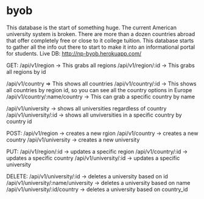 # byob
This database is the start of something huge. The current American university system is broken. There are more than a dozen countries abroad that offer completely free or close to it college tuition. This database starts to gather all the info out there to start to make it into an informational portal for students.
Live DB: http://np-byob.herokuapp.com/

GET:
/api/v1/region -> This grabs all regions
/api/v1/region/:id -> This grabs all regions by id

/api/v1/country => This shows all countries
/api/v1/country/:id -> This shows all countries by region id, so you can see all the country options in Europe
/api/v1/country/:name/country -> This can grab a specific country by name

/api/v1/university -> shows all universities regardless of country
/api/v1/university/:id -> shows all unviversities in a specific country by country id

POST: 
/api/v1/region -> creates a new rgion
/api/v1/country -> creates a new country
/api/v1/university -> creates a new university

PUT: 
/api/v1/region/:id -> updates a specific region
/api/v1/country/:id -> updates a specific country
/api/v1/university/:id -> updates a specific university

DELETE:
/api/v1/university/:id -> deletes a university based on id
/api/v1/university/:name/university -> deletes a university based on name
/api/v1/university/:id/country -> deletes a university based on country_id
